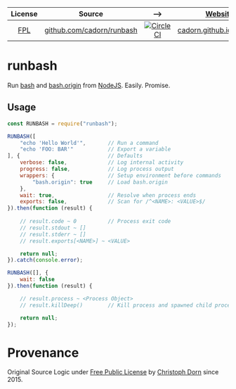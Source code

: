 
| License | Source | --> | [Website](https://github.com/cadorn/runbash/blob/master/website.sh) | [npm](https://github.com/npm/npm) |
| :---: | --- | :---: | --- | --- |
| [FPL](https://opensource.org/licenses/FPL-1.0.0) | [github.com/cadorn/runbash](https://github.com/cadorn/runbash) | [![CircleCI](https://circleci.com/gh/cadorn/runbash.svg?style=svg)](https://circleci.com/gh/cadorn/runbash) | [cadorn.github.io/runbash](https://cadorn.github.io/runbash) | `runbash`

runbash
=======

Run [bash](https://www.gnu.org/software/bash/) and [bash.origin](https://github.com/bash-origin/bash.origin) from [NodeJS](https://nodejs.org/). Easily. Promise.

Usage
-----

```javascript
const RUNBASH = require("runbash");

RUNBASH([
    "echo 'Hello World'",       // Run a command
    "echo 'FOO: BAR'"           // Export a variable
], {                            // Defaults
    verbose: false,             // Log internal activity
    progress: false,            // Log process output
    wrappers: {                 // Setup environment before commands
        "bash.origin": true     // Load bash.origin
    },
    wait: true,                 // Resolve when process ends
    exports: false,             // Scan for /^<NAME>: <VALUE>$/
}).then(function (result) {
    
    // result.code ~ 0          // Process exit code
    // result.stdout ~ []
    // result.stderr ~ []
    // result.exports[<NAME>] ~ <VALUE>

    return null;
}).catch(console.error);

RUNBASH([], {
    wait: false
}).then(function (result) {

    // result.process ~ <Process Object>
    // result.killDeep()        // Kill process and spawned child processes

    return null;
});
```

Provenance
==========

Original Source Logic under [Free Public License](https://opensource.org/licenses/FPL-1.0.0) by [Christoph Dorn](http://christophdorn.com) since 2015.
